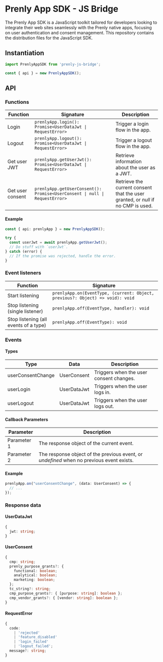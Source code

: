 # Prenly App SDK - JS Bridge

The Prenly App SDK is a JavaScript toolkit tailored for developers looking to integrate their web sites seamlessly with the Prenly native apps, focusing on user authentication and consent management. This repository contains the distribution files for the JavaScript SDK.

## Instantiation

```typescript
import PrenlyAppSDK from 'prenly-js-bridge';

const { api } = new PrenlyAppSDK();
```

## API

### Functions

| Function         | Signature                                                                  | Description                                                                      |
| ---------------- | -------------------------------------------------------------------------- | -------------------------------------------------------------------------------- |
| Login            | `prenlyApp.login(): Promise<UserDataJwt \| RequestError>`                  | Trigger a login flow in the app.                                                 |
| Logout           | `prenlyApp.logout(): Promise<UserDataJwt \| RequestError>`                 | Trigger a logout flow in the app.                                                |
| Get user JWT     | `prenlyApp.getUserJwt(): Promise<UserDataJwt \| RequestError>`             | Retrieve information about the user as a JWT.                                    |
| Get user consent | `prenlyApp.getUserConsent(): Promise<UserConsent \| null \| RequestError>` | Retrieve the current consent that the user granted, or _null_ if no CMP is used. |

#### Example

```typescript
const { api: prenlyApp } = new PrenlyAppSDK();

try {
  const userJwt = await prenlyApp.getUserJwt();
  // Do stuff with `userJwt`.
} catch (error) {
  // If the promise was rejected, handle the error.
}
```

### Event listeners

| Function                              | Signature                                                                     |
| ------------------------------------- | ----------------------------------------------------------------------------- |
| Start listening                       | `prenlyApp.on(EventType, (current: Object, previous?: Object) => void): void` |
| Stop listening (single listener)      | `prenlyApp.off(EventType, handler): void`                                     |
| Stop listening (all events of a type) | `prenlyApp.off(EventType): void`                                              |

### Events

#### Types

| Type              | Data        | Description                             |
| ----------------- | ----------- | --------------------------------------- |
| userConsentChange | UserConsent | Triggers when the user consent changes. |
| userLogin         | UserDataJwt | Triggers when the user logs in.         |
| userLogout        | UserDataJwt | Triggers when the user logs out.        |

#### Callback Parameters

| Parameter   | Description                                                                              |
| ----------- | ---------------------------------------------------------------------------------------- |
| Parameter 1 | The response object of the current event.                                                |
| Parameter 2 | The response object of the previous event, or _undefined_ when no previous event exists. |

#### Example

```typescript
prenlyApp.on("userConsentChange", (data: UserConsent) => {
  // ...
});
```

### Response data

#### UserDataJwt

```typescript
{
  jwt: string;
}
```

#### UserConsent

```typescript
{
  cmp: string;
  prenly_purpose_grants?: {
    functional: boolean;
    analytical: boolean;
    marketing: boolean;
  };
  tc_string?: string;
  cmp_purpose_grants?: { [purpose: string]: boolean };
  cmp_vendor_grants?: { [vendor: string]: boolean };
}
```

#### RequestError

```typescript
{
  code:
    | 'rejected'
    | 'feature_disabled'
    | 'login_failed'
    | 'logout_failed';
  message?: string;
}
```
